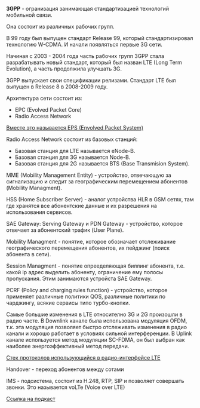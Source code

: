 **3GPP** - огранизация занимающая стандартизацией технологий мобильной связи.

Она состоит из различных рабочих групп.

В 99 году был выпущен стандарт Release 99, который стандартизировал технологию W-CDMA. И начали появляться первые 3G сети. 

Начиная с 2003 - 2004 года часть рабочих групп 3GPP стала разрабатывать новый стандарт, который был назван LTE (Long Term Evolution), а часть продолжила улучшать 3G.

3GPP выпускает свои спецификации релизами. Стандарт LTE был выпущен в Release 8 в 2008-2009 году. 

Архитектура сети состоит из:
- EPC (Evolved Packet Core)
- Radio Access Network

[Вместе это называется EPS (Envolved Packet System)](https://img-fotki.yandex.ru/get/6811/83739833.42/0_f5beb_c7d7982_orig.png)

Radio Access Network состоит из базовых станций:
- Базовая станция для LTE называется eNode-B.
- Базовая станция для 3G называется Node-B.
- Базовая станция для 2G называется BTS (Base Transmision System).

MME (Mobility Management Entity) - устройство, отвечающую за сигнализацию и следит за географическим перемещением абонентов (Mobility Managment).

HSS (Home Subscriber Server) - аналог устройства HLR в GSM сетях, там где хранятся все абонентские данные и их разрешения на использования сервисов.

SAE Gateway: Serving Gateway и PDN Gateway - устройство, которое отвечает за абонентский трафик (User Plane). 



Mobility Managment - понятие, которое обозначает отслеживание географического перемещения абонентов, их пейджинг (поиск абонента в сети).

Session Managment - понятие опрееделяющая биллинг абонента, т.е. какой ip адрес выделить абоненту, ограничение ему полосы пропускания. Этим занимаются устройста SAE Gateway.

PCRF (Policy and charging rules function) - устройство, которое применяет различные политики QOS, различные политики по чарджингу, всякие сервисы типо турбо-кнопки.



Самые большие изменения в LTE относително 3G и 2G произошли в радио часте. 
В Downlink канале была использована модуляция OFDM, т.к. эта модуляция позволяет быстро отслеживать изменения в радио канали и хорошо работает в условиях сильной интерференции.
В Uplink канале используется метод модуляции SC-FDMA, он был выбран как наиболее энергоэффективный метод передачи.



[Стек протоколов использующийся в радио-интерфейсе LTE](https://img-fotki.yandex.ru/get/6802/83739833.42/0_f5bf1_9a71bfcf_orig.png)

Handover - переход абонентов между сотами

IMS - подсистема, состоит из H.248, RTP, SIP и позволяет совершать звонки. Это называется voLTe (Voice over LTE)

[Ссылка на подкаст](https://linkmeup.ru/blog/142.html)
